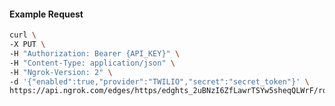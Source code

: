 <!-- Code generated for API Clients. DO NOT EDIT. -->

#### Example Request

```bash
curl \
-X PUT \
-H "Authorization: Bearer {API_KEY}" \
-H "Content-Type: application/json" \
-H "Ngrok-Version: 2" \
-d '{"enabled":true,"provider":"TWILIO","secret":"secret_token"}' \
https://api.ngrok.com/edges/https/edghts_2uBNzI6ZfLawrTSYw5sheqQLWrF/routes/edghtsrt_2uBNzHvmIso95CXdKlWMGlgy7Yz/webhook_verification
```
